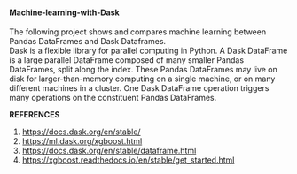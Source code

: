 #### Machine-learning-with-Dask
The following project shows and compares machine learning between Pandas DataFrames and Dask Dataframes.  
Dask is a flexible library for parallel computing in Python. A Dask DataFrame is a large parallel DataFrame composed of many smaller Pandas DataFrames, split along the index. These Pandas DataFrames may live on disk for larger-than-memory computing on a single machine, or on many different machines in a cluster. One Dask DataFrame operation triggers many operations on the constituent Pandas DataFrames.

**REFERENCES**
1. https://docs.dask.org/en/stable/
2. https://ml.dask.org/xgboost.html
3. https://docs.dask.org/en/stable/dataframe.html
4. https://xgboost.readthedocs.io/en/stable/get_started.html
